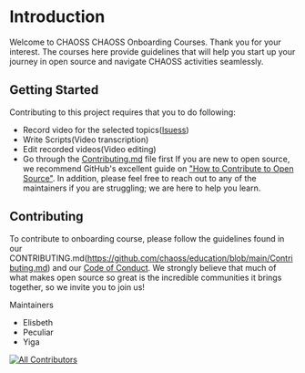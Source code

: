 # Introduction

Welcome to CHAOSS CHAOSS Onboarding Courses. Thank you for your interest.
The courses here provide guidelines that will help you start up your journey in open source and navigate CHAOSS activities seamlessly.

## Getting Started

Contributing to this project requires that you to do following:

*   Record video for the selected topics([Isuess](https://github.com/chaoss/education/issues))
*   Write Scripts(Video transcription)
*   Edit recorded videos(Video editing)
*   Go through the [Contributing.md](https://github.com/chaoss/education#contributing) file first
    If you are new to open source, we recommend GitHub's excellent guide on ["How to Contribute to Open Source"](https://kcd.im/pull-request). In addition, please feel free to reach out to any of the maintainers if you are struggling; we are here to help you learn.

## Contributing

To contribute to onboarding course, please follow the guidelines found in our CONTRIBUTING.md(https://github.com/chaoss/education/blob/main/Contributing.md) and our [Code of Conduct](https://github.com/chaoss/.github/blob/main/CODE_OF_CONDUCT.md).   We strongly believe that much of what makes open source so great is the incredible communities it brings together, so we invite you to join us!

Maintainers

*   Elisbeth
*   Peculiar
*   Yiga

[![All Contributors](https://img.shields.io/badge/all_contributors-3-orange.svg?style=flat-square)](#contributors-)

<!-- ALL-CONTRIBUTORS-BADGE:END -->
